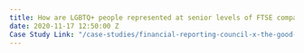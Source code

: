 ```yaml
---
title: How are LGBTQ+ people represented at senior levels of FTSE companies?
date: 2020-11-17 12:50:00 Z
Case Study Link: "/case-studies/financial-reporting-council-x-the-good-side.html"
---
```


